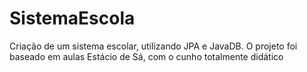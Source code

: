 # SistemaEscola
Criação de um sistema escolar, utilizando JPA e JavaDB. O projeto foi baseado em aulas Estácio de Sá, com o cunho totalmente didático
